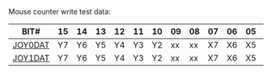 Mouse counter write test data:

| BIT# | 15 | 14 | 13 | 12 | 11 | 10 | 09 | 08 | 07 | 06 | 05 | 04 | 03 | 02 | 01 | 00 |
|------|----|----|----|----|----|----|----|----|----|----|----|----|----|----|----|----|
| [JOY0DAT](JOYxDAT.md) | Y7 | Y6 | Y5 | Y4 | Y3 | Y2 | xx | xx | X7 | X6 | X5 | X4 | X3 | X2 | xx | xx |
| [JOY1DAT](JOYxDAT.md) | Y7 | Y6 | Y5 | Y4 | Y3 | Y2 | xx | xx | X7 | X6 | X5 | X4 | X3 | X2 | xx | xx |X2 | xx | xx |